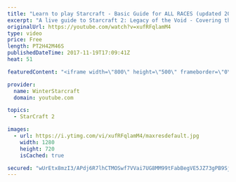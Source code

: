 ```yaml
---
title: "Learn to play Starcraft - Basic Guide for ALL RACES (updated 2017)"
excerpt: "A live guide to Starcraft 2: Legacy of the Void - Covering the basics and build orders for all of the races, and covering the important decisions to be made early in the game.  Not a step by step guide but a demonstration once you have the very basics of the units and races!"
originalUrl: https://youtube.com/watch?v=xufRFqlamM4
type: video
price: Free
length: PT2H42M46S
publishedDateTime: 2017-11-19T17:09:41Z
heat: 51

featuredContent: "<iframe width=\"800\" height=\"500\" frameborder=\"0\" src=\"https://www.youtube.com/embed/xufRFqlamM4\" allow=\"accelerometer; autoplay; encrypted-media; gyroscope; picture-in-picture\" allowfullscreen></iframe>"

provider:
  name: WinterStarcraft
  domain: youtube.com

topics:
  - StarCraft 2

images:
  - url: https://i.ytimg.com/vi/xufRFqlamM4/maxresdefault.jpg
    width: 1280
    height: 720
    isCached: true

secured: "wUrEtx8mzI3/APdj6R7lhCTMOSwf7VVai7UG8MM99tFabBegVE5JZ73gPB9SjQVDdjHZPqNxcC+1ugfCIqMpdtCoO+g9mL9roYE6ZOMJMDJeXZWKzf2gH+LW8iQLWD/wB3rNqyc2/9/mzw4VttMn/2XQMi8DToKtUbj5Yier5ZtGqtrLJTxgFmoceHRSW9pW8ZnKDKXeED08hciCwjHb9qKjmit8BseKcqKAaioJto+zv7/T812M1BQg85DlCRP8HTK7ARXa8TYDsgvZwyExwksoRdoVXUoyFjGg9rf/ZN3hBCpnWgEBz7wcZYQGa3unHYds4ieih/apehyCHhasQkWlUFJB0QV9767pj8EycUbItW6HzK1BqyhT3IhEoHQxi9SPAuDIKdxU66WZ+kWnrAPky8XfPoiGyiwcRvl1yy12VHC66ETn6NKq1kz7gl66;8iMWBuglYEOOdx8hKWn7mg=="
---
```


